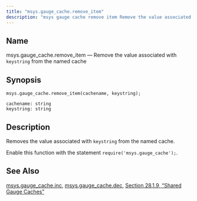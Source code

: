 ```yaml
---
title: "msys.gauge_cache.remove_item"
description: "msys gauge cache remove item Remove the value associated with keystring from the named cache msys gauge cache remove item cachename keystring Removes the value associated with keystring from the named cache Enable this function with the statement require msys gauge cache msys gauge cache inc msys gauge cache dec..."
---
```


<a name="lua.ref.msys.gauge_cache.remove_item"></a> 
## Name

msys.gauge_cache.remove_item — Remove the value associated with `keystring` from the named cache

<a name="idp18126688"></a> 
## Synopsis

`msys.gauge_cache.remove_item(cachename, keystring);`

```
cachename: string
keystring: string
```
<a name="idp18129712"></a> 
## Description

Removes the value associated with `keystring` from the named cache.

Enable this function with the statement `require('msys.gauge_cache');`.

<a name="idp18132960"></a> 
## See Also

[msys.gauge_cache.inc](lua.ref.msys.gauge_cache.inc "msys.gauge_cache.inc"), [msys.gauge_cache.dec](lua.ref.msys.gauge_cache.dec "msys.gauge_cache.dec"), [Section 28.1.9, “Shared Gauge Caches”](cluster.config.replication#cluster.replication.gauge_cache "28.1.9. Shared Gauge Caches")